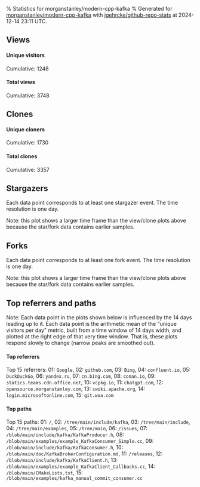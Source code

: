 % Statistics for morganstanley/modern-cpp-kafka
% Generated for [morganstanley/modern-cpp-kafka](https://github.com/morganstanley/modern-cpp-kafka) with [jgehrcke/github-repo-stats](https://github.com/jgehrcke/github-repo-stats) at 2024-12-14 23:11 UTC.


## Views

#### Unique visitors
<div id="chart_views_unique" class="full-width-chart"></div>

Cumulative: 1248

#### Total views
<div id="chart_views_total" class="full-width-chart"></div>

Cumulative: 3748

<div class="pagebreak-for-print"> </div>

## Clones

#### Unique cloners
<div id="chart_clones_unique" class="full-width-chart"></div>

Cumulative: 1730

#### Total clones
<div id="chart_clones_total" class="full-width-chart"></div>

Cumulative: 3357



<div class="pagebreak-for-print"> </div>



## Stargazers

Each data point corresponds to at least one stargazer event.
The time resolution is one day.

<div id="chart_stargazers" class="full-width-chart"></div>


Note: this plot shows a larger time frame than the view/clone plots above because the star/fork data contains earlier samples.



## Forks

Each data point corresponds to at least one fork event.
The time resolution is one day.

<div id="chart_forks" class="full-width-chart"></div>


Note: this plot shows a larger time frame than the view/clone plots above because the star/fork data contains earlier samples.



<div class="pagebreak-for-print"> </div>



## Top referrers and paths


Note: Each data point in the plots shown below is influenced by the 14 days
leading up to it. Each data point is the arithmetic mean of the "unique
visitors per day" metric, built from a time window of 14 days width, and
plotted at the right edge of that very time window. That is, these plots
respond slowly to change (narrow peaks are smoothed out).




#### Top referrers


<div id="chart_referrers_top_n_alltime" class="full-width-chart"></div>

Top 15 referrers: 01: `Google`, 02: `github.com`, 03: `Bing`, 04: `confluent.io`, 05: `DuckDuckGo`, 06: `yandex.ru`, 07: `cn.bing.com`, 08: `conan.io`, 09: `statics.teams.cdn.office.net`, 10: `vcpkg.io`, 11: `chatgpt.com`, 12: `opensource.morganstanley.com`, 13: `cwiki.apache.org`, 14: `login.microsoftonline.com`, 15: `git.woa.com`





#### Top paths


<div id="chart_paths_top_n_alltime" class="full-width-chart"></div>

Top 15 paths: 01: `/`, 02: `/tree/main/include/kafka`, 03: `/tree/main/include`, 04: `/tree/main/examples`, 05: `/tree/main`, 06: `/issues`, 07: `/blob/main/include/kafka/KafkaProducer.h`, 08: `/blob/main/examples/example_KafkaConsumer_Simple.cc`, 09: `/blob/main/include/kafka/KafkaConsumer.h`, 10: `/blob/main/doc/KafkaBrokerConfiguration.md`, 11: `/releases`, 12: `/blob/main/include/kafka/KafkaClient.h`, 13: `/blob/main/examples/example_KafkaClient_Callbacks.cc`, 14: `/blob/main/CMakeLists.txt`, 15: `/blob/main/examples/kafka_manual_commit_consumer.cc`


<script type="text/javascript">
    vegaEmbed('#chart_views_unique', {"$schema": "https://vega.github.io/schema/vega-lite/v4.17.0.json", "config": {"arc": {"fill": "#1b1e23"}, "area": {"fill": "#1b1e23"}, "axisBottom": {"domainColor": "#a9b4c4", "gridColor": "#a9b4c4", "labelColor": "#1b1e23", "labelFont": "relative-mono-11-pitch-pro, Menlo, monospace", "tickColor": "#a9b4c4", "titleColor": "#1b1e23", "titleFont": "relative-mono-11-pitch-pro, Menlo, monospace"}, "axisLeft": {"domainColor": "#a9b4c4", "gridColor": "#a9b4c4", "labelColor": "#1b1e23", "labelFont": "relative-mono-11-pitch-pro, Menlo, monospace", "tickColor": "#a9b4c4", "titleColor": "#1b1e23", "titleFont": "relative-mono-11-pitch-pro, Menlo, monospace"}, "axisX": {"grid": false}, "axisY": {"grid": false, "labelBound": true}, "background": "#FFFFFF", "group": {"fill": "#FFFFFF"}, "header": {"fontWeight": 400, "labelFont": "relative-mono-11-pitch-pro, Menlo, monospace", "titleFont": "relative-mono-11-pitch-pro, Menlo, monospace"}, "legend": {"labelFont": "relative-mono-11-pitch-pro, Menlo, monospace", "symbolSize": 200, "symbolType": "circle", "titleFont": "relative-mono-11-pitch-pro, Menlo, monospace"}, "line": {"color": "#1b1e23", "stroke": "#1b1e23"}, "path": {"stroke": "#1b1e23"}, "point": {"color": "#1b1e23", "cursor": "pointer", "filled": true, "size": 20}, "range": {"category": ["#85a2f7", "#ea9755", "#7eb36a", "#f07071", "#bc85d9", "#e587b6", "#a9b4c4", "#d4c05e", "#64b9c4"]}, "style": {"bar": {"fill": "#1b1e23"}, "text": {"font": "relative-mono-11-pitch-pro, Menlo, monospace", "fontWeight": 400}}, "symbol": {"shape": "circle"}, "title": {"anchor": "start", "font": "relative-mono-11-pitch-pro, Menlo, monospace", "fontWeight": 400}, "trail": {"color": "#1b1e23", "stroke": "#1b1e23"}, "view": {"stroke": null}}, "data": {"name": "data-ca8c78d7e37a1c5e33dc027b9c2c99af"}, "datasets": {"data-ca8c78d7e37a1c5e33dc027b9c2c99af": [{"time": "2024-10-22T00:00:00+00:00", "views_total": 35, "views_unique": 9}, {"time": "2024-10-23T00:00:00+00:00", "views_total": 64, "views_unique": 26}, {"time": "2024-10-24T00:00:00+00:00", "views_total": 142, "views_unique": 39}, {"time": "2024-10-25T00:00:00+00:00", "views_total": 52, "views_unique": 25}, {"time": "2024-10-26T00:00:00+00:00", "views_total": 25, "views_unique": 11}, {"time": "2024-10-27T00:00:00+00:00", "views_total": 26, "views_unique": 13}, {"time": "2024-10-28T00:00:00+00:00", "views_total": 25, "views_unique": 18}, {"time": "2024-10-29T00:00:00+00:00", "views_total": 65, "views_unique": 28}, {"time": "2024-10-30T00:00:00+00:00", "views_total": 97, "views_unique": 35}, {"time": "2024-10-31T00:00:00+00:00", "views_total": 141, "views_unique": 33}, {"time": "2024-11-01T00:00:00+00:00", "views_total": 69, "views_unique": 19}, {"time": "2024-11-02T00:00:00+00:00", "views_total": 28, "views_unique": 11}, {"time": "2024-11-03T00:00:00+00:00", "views_total": 47, "views_unique": 12}, {"time": "2024-11-04T00:00:00+00:00", "views_total": 77, "views_unique": 27}, {"time": "2024-11-05T00:00:00+00:00", "views_total": 104, "views_unique": 41}, {"time": "2024-11-06T00:00:00+00:00", "views_total": 123, "views_unique": 29}, {"time": "2024-11-07T00:00:00+00:00", "views_total": 71, "views_unique": 30}, {"time": "2024-11-08T00:00:00+00:00", "views_total": 70, "views_unique": 31}, {"time": "2024-11-09T00:00:00+00:00", "views_total": 33, "views_unique": 10}, {"time": "2024-11-10T00:00:00+00:00", "views_total": 13, "views_unique": 6}, {"time": "2024-11-11T00:00:00+00:00", "views_total": 113, "views_unique": 29}, {"time": "2024-11-12T00:00:00+00:00", "views_total": 119, "views_unique": 30}, {"time": "2024-11-13T00:00:00+00:00", "views_total": 248, "views_unique": 30}, {"time": "2024-11-14T00:00:00+00:00", "views_total": 100, "views_unique": 30}, {"time": "2024-11-15T00:00:00+00:00", "views_total": 59, "views_unique": 25}, {"time": "2024-11-16T00:00:00+00:00", "views_total": 13, "views_unique": 8}, {"time": "2024-11-17T00:00:00+00:00", "views_total": 7, "views_unique": 4}, {"time": "2024-11-18T00:00:00+00:00", "views_total": 104, "views_unique": 38}, {"time": "2024-11-19T00:00:00+00:00", "views_total": 104, "views_unique": 33}, {"time": "2024-11-20T00:00:00+00:00", "views_total": 160, "views_unique": 50}, {"time": "2024-11-21T00:00:00+00:00", "views_total": 96, "views_unique": 32}, {"time": "2024-11-22T00:00:00+00:00", "views_total": 59, "views_unique": 33}, {"time": "2024-11-23T00:00:00+00:00", "views_total": 28, "views_unique": 10}, {"time": "2024-11-24T00:00:00+00:00", "views_total": 33, "views_unique": 5}, {"time": "2024-11-25T00:00:00+00:00", "views_total": 69, "views_unique": 31}, {"time": "2024-11-26T00:00:00+00:00", "views_total": 63, "views_unique": 29}, {"time": "2024-11-27T00:00:00+00:00", "views_total": 47, "views_unique": 25}, {"time": "2024-11-28T00:00:00+00:00", "views_total": 95, "views_unique": 24}, {"time": "2024-11-29T00:00:00+00:00", "views_total": 86, "views_unique": 29}, {"time": "2024-11-30T00:00:00+00:00", "views_total": 14, "views_unique": 6}, {"time": "2024-12-01T00:00:00+00:00", "views_total": 14, "views_unique": 6}, {"time": "2024-12-02T00:00:00+00:00", "views_total": 69, "views_unique": 29}, {"time": "2024-12-03T00:00:00+00:00", "views_total": 124, "views_unique": 38}, {"time": "2024-12-04T00:00:00+00:00", "views_total": 74, "views_unique": 29}, {"time": "2024-12-05T00:00:00+00:00", "views_total": 71, "views_unique": 24}, {"time": "2024-12-06T00:00:00+00:00", "views_total": 63, "views_unique": 22}, {"time": "2024-12-07T00:00:00+00:00", "views_total": 12, "views_unique": 9}, {"time": "2024-12-08T00:00:00+00:00", "views_total": 7, "views_unique": 5}, {"time": "2024-12-09T00:00:00+00:00", "views_total": 120, "views_unique": 34}, {"time": "2024-12-10T00:00:00+00:00", "views_total": 37, "views_unique": 20}, {"time": "2024-12-11T00:00:00+00:00", "views_total": 58, "views_unique": 27}, {"time": "2024-12-12T00:00:00+00:00", "views_total": 60, "views_unique": 21}, {"time": "2024-12-13T00:00:00+00:00", "views_total": 95, "views_unique": 24}, {"time": "2024-12-14T00:00:00+00:00", "views_total": 20, "views_unique": 6}]}, "encoding": {"tooltip": [{"field": "views_unique", "format": ".1f", "title": "views (u)", "type": "quantitative"}, {"field": "time", "format": "%B %e, %Y", "title": "date", "type": "temporal"}], "x": {"axis": {"labelAngle": 25}, "field": "time", "scale": {"domain": ["2024-10-22", "2024-12-14"]}, "timeUnit": "yearmonthdate", "title": "date", "type": "temporal"}, "y": {"axis": {}, "field": "views_unique", "scale": {"domain": [0, 55.00000000000001], "type": "linear", "zero": true}, "title": "unique views per day", "type": "quantitative"}}, "height": 200, "mark": {"point": true, "type": "line"}, "padding": 10, "width": "container"}, {"actions": false, "renderer": "svg"}).catch(console.error);
vegaEmbed('#chart_views_total', {"$schema": "https://vega.github.io/schema/vega-lite/v4.17.0.json", "config": {"arc": {"fill": "#1b1e23"}, "area": {"fill": "#1b1e23"}, "axisBottom": {"domainColor": "#a9b4c4", "gridColor": "#a9b4c4", "labelColor": "#1b1e23", "labelFont": "relative-mono-11-pitch-pro, Menlo, monospace", "tickColor": "#a9b4c4", "titleColor": "#1b1e23", "titleFont": "relative-mono-11-pitch-pro, Menlo, monospace"}, "axisLeft": {"domainColor": "#a9b4c4", "gridColor": "#a9b4c4", "labelColor": "#1b1e23", "labelFont": "relative-mono-11-pitch-pro, Menlo, monospace", "tickColor": "#a9b4c4", "titleColor": "#1b1e23", "titleFont": "relative-mono-11-pitch-pro, Menlo, monospace"}, "axisX": {"grid": false}, "axisY": {"grid": false, "labelBound": true}, "background": "#FFFFFF", "group": {"fill": "#FFFFFF"}, "header": {"fontWeight": 400, "labelFont": "relative-mono-11-pitch-pro, Menlo, monospace", "titleFont": "relative-mono-11-pitch-pro, Menlo, monospace"}, "legend": {"labelFont": "relative-mono-11-pitch-pro, Menlo, monospace", "symbolSize": 200, "symbolType": "circle", "titleFont": "relative-mono-11-pitch-pro, Menlo, monospace"}, "line": {"color": "#1b1e23", "stroke": "#1b1e23"}, "path": {"stroke": "#1b1e23"}, "point": {"color": "#1b1e23", "cursor": "pointer", "filled": true, "size": 20}, "range": {"category": ["#85a2f7", "#ea9755", "#7eb36a", "#f07071", "#bc85d9", "#e587b6", "#a9b4c4", "#d4c05e", "#64b9c4"]}, "style": {"bar": {"fill": "#1b1e23"}, "text": {"font": "relative-mono-11-pitch-pro, Menlo, monospace", "fontWeight": 400}}, "symbol": {"shape": "circle"}, "title": {"anchor": "start", "font": "relative-mono-11-pitch-pro, Menlo, monospace", "fontWeight": 400}, "trail": {"color": "#1b1e23", "stroke": "#1b1e23"}, "view": {"stroke": null}}, "data": {"name": "data-ca8c78d7e37a1c5e33dc027b9c2c99af"}, "datasets": {"data-ca8c78d7e37a1c5e33dc027b9c2c99af": [{"time": "2024-10-22T00:00:00+00:00", "views_total": 35, "views_unique": 9}, {"time": "2024-10-23T00:00:00+00:00", "views_total": 64, "views_unique": 26}, {"time": "2024-10-24T00:00:00+00:00", "views_total": 142, "views_unique": 39}, {"time": "2024-10-25T00:00:00+00:00", "views_total": 52, "views_unique": 25}, {"time": "2024-10-26T00:00:00+00:00", "views_total": 25, "views_unique": 11}, {"time": "2024-10-27T00:00:00+00:00", "views_total": 26, "views_unique": 13}, {"time": "2024-10-28T00:00:00+00:00", "views_total": 25, "views_unique": 18}, {"time": "2024-10-29T00:00:00+00:00", "views_total": 65, "views_unique": 28}, {"time": "2024-10-30T00:00:00+00:00", "views_total": 97, "views_unique": 35}, {"time": "2024-10-31T00:00:00+00:00", "views_total": 141, "views_unique": 33}, {"time": "2024-11-01T00:00:00+00:00", "views_total": 69, "views_unique": 19}, {"time": "2024-11-02T00:00:00+00:00", "views_total": 28, "views_unique": 11}, {"time": "2024-11-03T00:00:00+00:00", "views_total": 47, "views_unique": 12}, {"time": "2024-11-04T00:00:00+00:00", "views_total": 77, "views_unique": 27}, {"time": "2024-11-05T00:00:00+00:00", "views_total": 104, "views_unique": 41}, {"time": "2024-11-06T00:00:00+00:00", "views_total": 123, "views_unique": 29}, {"time": "2024-11-07T00:00:00+00:00", "views_total": 71, "views_unique": 30}, {"time": "2024-11-08T00:00:00+00:00", "views_total": 70, "views_unique": 31}, {"time": "2024-11-09T00:00:00+00:00", "views_total": 33, "views_unique": 10}, {"time": "2024-11-10T00:00:00+00:00", "views_total": 13, "views_unique": 6}, {"time": "2024-11-11T00:00:00+00:00", "views_total": 113, "views_unique": 29}, {"time": "2024-11-12T00:00:00+00:00", "views_total": 119, "views_unique": 30}, {"time": "2024-11-13T00:00:00+00:00", "views_total": 248, "views_unique": 30}, {"time": "2024-11-14T00:00:00+00:00", "views_total": 100, "views_unique": 30}, {"time": "2024-11-15T00:00:00+00:00", "views_total": 59, "views_unique": 25}, {"time": "2024-11-16T00:00:00+00:00", "views_total": 13, "views_unique": 8}, {"time": "2024-11-17T00:00:00+00:00", "views_total": 7, "views_unique": 4}, {"time": "2024-11-18T00:00:00+00:00", "views_total": 104, "views_unique": 38}, {"time": "2024-11-19T00:00:00+00:00", "views_total": 104, "views_unique": 33}, {"time": "2024-11-20T00:00:00+00:00", "views_total": 160, "views_unique": 50}, {"time": "2024-11-21T00:00:00+00:00", "views_total": 96, "views_unique": 32}, {"time": "2024-11-22T00:00:00+00:00", "views_total": 59, "views_unique": 33}, {"time": "2024-11-23T00:00:00+00:00", "views_total": 28, "views_unique": 10}, {"time": "2024-11-24T00:00:00+00:00", "views_total": 33, "views_unique": 5}, {"time": "2024-11-25T00:00:00+00:00", "views_total": 69, "views_unique": 31}, {"time": "2024-11-26T00:00:00+00:00", "views_total": 63, "views_unique": 29}, {"time": "2024-11-27T00:00:00+00:00", "views_total": 47, "views_unique": 25}, {"time": "2024-11-28T00:00:00+00:00", "views_total": 95, "views_unique": 24}, {"time": "2024-11-29T00:00:00+00:00", "views_total": 86, "views_unique": 29}, {"time": "2024-11-30T00:00:00+00:00", "views_total": 14, "views_unique": 6}, {"time": "2024-12-01T00:00:00+00:00", "views_total": 14, "views_unique": 6}, {"time": "2024-12-02T00:00:00+00:00", "views_total": 69, "views_unique": 29}, {"time": "2024-12-03T00:00:00+00:00", "views_total": 124, "views_unique": 38}, {"time": "2024-12-04T00:00:00+00:00", "views_total": 74, "views_unique": 29}, {"time": "2024-12-05T00:00:00+00:00", "views_total": 71, "views_unique": 24}, {"time": "2024-12-06T00:00:00+00:00", "views_total": 63, "views_unique": 22}, {"time": "2024-12-07T00:00:00+00:00", "views_total": 12, "views_unique": 9}, {"time": "2024-12-08T00:00:00+00:00", "views_total": 7, "views_unique": 5}, {"time": "2024-12-09T00:00:00+00:00", "views_total": 120, "views_unique": 34}, {"time": "2024-12-10T00:00:00+00:00", "views_total": 37, "views_unique": 20}, {"time": "2024-12-11T00:00:00+00:00", "views_total": 58, "views_unique": 27}, {"time": "2024-12-12T00:00:00+00:00", "views_total": 60, "views_unique": 21}, {"time": "2024-12-13T00:00:00+00:00", "views_total": 95, "views_unique": 24}, {"time": "2024-12-14T00:00:00+00:00", "views_total": 20, "views_unique": 6}]}, "encoding": {"tooltip": [{"field": "views_total", "format": ".1f", "title": "views (t)", "type": "quantitative"}, {"field": "time", "format": "%B %e, %Y", "title": "date", "type": "temporal"}], "x": {"axis": {"labelAngle": 25}, "field": "time", "scale": {"domain": ["2024-10-22", "2024-12-14"]}, "timeUnit": "yearmonthdate", "title": "date", "type": "temporal"}, "y": {"axis": {"values": [1, 10, 50, 100, 500, 1000, 5000, 10000]}, "field": "views_total", "scale": {"domain": [0, 272.8], "type": "symlog", "zero": true}, "title": "total views per day", "type": "quantitative"}}, "height": 200, "mark": {"point": true, "type": "line"}, "padding": 10, "width": "container"}, {"actions": false, "renderer": "svg"}).catch(console.error);
vegaEmbed('#chart_clones_unique', {"$schema": "https://vega.github.io/schema/vega-lite/v4.17.0.json", "config": {"arc": {"fill": "#1b1e23"}, "area": {"fill": "#1b1e23"}, "axisBottom": {"domainColor": "#a9b4c4", "gridColor": "#a9b4c4", "labelColor": "#1b1e23", "labelFont": "relative-mono-11-pitch-pro, Menlo, monospace", "tickColor": "#a9b4c4", "titleColor": "#1b1e23", "titleFont": "relative-mono-11-pitch-pro, Menlo, monospace"}, "axisLeft": {"domainColor": "#a9b4c4", "gridColor": "#a9b4c4", "labelColor": "#1b1e23", "labelFont": "relative-mono-11-pitch-pro, Menlo, monospace", "tickColor": "#a9b4c4", "titleColor": "#1b1e23", "titleFont": "relative-mono-11-pitch-pro, Menlo, monospace"}, "axisX": {"grid": false}, "axisY": {"grid": false, "labelBound": true}, "background": "#FFFFFF", "group": {"fill": "#FFFFFF"}, "header": {"fontWeight": 400, "labelFont": "relative-mono-11-pitch-pro, Menlo, monospace", "titleFont": "relative-mono-11-pitch-pro, Menlo, monospace"}, "legend": {"labelFont": "relative-mono-11-pitch-pro, Menlo, monospace", "symbolSize": 200, "symbolType": "circle", "titleFont": "relative-mono-11-pitch-pro, Menlo, monospace"}, "line": {"color": "#1b1e23", "stroke": "#1b1e23"}, "path": {"stroke": "#1b1e23"}, "point": {"color": "#1b1e23", "cursor": "pointer", "filled": true, "size": 20}, "range": {"category": ["#85a2f7", "#ea9755", "#7eb36a", "#f07071", "#bc85d9", "#e587b6", "#a9b4c4", "#d4c05e", "#64b9c4"]}, "style": {"bar": {"fill": "#1b1e23"}, "text": {"font": "relative-mono-11-pitch-pro, Menlo, monospace", "fontWeight": 400}}, "symbol": {"shape": "circle"}, "title": {"anchor": "start", "font": "relative-mono-11-pitch-pro, Menlo, monospace", "fontWeight": 400}, "trail": {"color": "#1b1e23", "stroke": "#1b1e23"}, "view": {"stroke": null}}, "data": {"name": "data-9ec85d2781ab8df97c53a56570cd3f2a"}, "datasets": {"data-9ec85d2781ab8df97c53a56570cd3f2a": [{"clones_total": 29, "clones_unique": 16, "time": "2024-10-22T00:00:00+00:00"}, {"clones_total": 87, "clones_unique": 46, "time": "2024-10-23T00:00:00+00:00"}, {"clones_total": 112, "clones_unique": 63, "time": "2024-10-24T00:00:00+00:00"}, {"clones_total": 95, "clones_unique": 50, "time": "2024-10-25T00:00:00+00:00"}, {"clones_total": 31, "clones_unique": 21, "time": "2024-10-26T00:00:00+00:00"}, {"clones_total": 37, "clones_unique": 17, "time": "2024-10-27T00:00:00+00:00"}, {"clones_total": 69, "clones_unique": 40, "time": "2024-10-28T00:00:00+00:00"}, {"clones_total": 102, "clones_unique": 48, "time": "2024-10-29T00:00:00+00:00"}, {"clones_total": 91, "clones_unique": 53, "time": "2024-10-30T00:00:00+00:00"}, {"clones_total": 52, "clones_unique": 28, "time": "2024-10-31T00:00:00+00:00"}, {"clones_total": 53, "clones_unique": 28, "time": "2024-11-01T00:00:00+00:00"}, {"clones_total": 23, "clones_unique": 15, "time": "2024-11-02T00:00:00+00:00"}, {"clones_total": 20, "clones_unique": 16, "time": "2024-11-03T00:00:00+00:00"}, {"clones_total": 98, "clones_unique": 35, "time": "2024-11-04T00:00:00+00:00"}, {"clones_total": 92, "clones_unique": 37, "time": "2024-11-05T00:00:00+00:00"}, {"clones_total": 98, "clones_unique": 43, "time": "2024-11-06T00:00:00+00:00"}, {"clones_total": 118, "clones_unique": 67, "time": "2024-11-07T00:00:00+00:00"}, {"clones_total": 56, "clones_unique": 38, "time": "2024-11-08T00:00:00+00:00"}, {"clones_total": 37, "clones_unique": 16, "time": "2024-11-09T00:00:00+00:00"}, {"clones_total": 23, "clones_unique": 19, "time": "2024-11-10T00:00:00+00:00"}, {"clones_total": 63, "clones_unique": 32, "time": "2024-11-11T00:00:00+00:00"}, {"clones_total": 77, "clones_unique": 48, "time": "2024-11-12T00:00:00+00:00"}, {"clones_total": 101, "clones_unique": 53, "time": "2024-11-13T00:00:00+00:00"}, {"clones_total": 82, "clones_unique": 22, "time": "2024-11-14T00:00:00+00:00"}, {"clones_total": 70, "clones_unique": 22, "time": "2024-11-15T00:00:00+00:00"}, {"clones_total": 10, "clones_unique": 7, "time": "2024-11-16T00:00:00+00:00"}, {"clones_total": 15, "clones_unique": 4, "time": "2024-11-17T00:00:00+00:00"}, {"clones_total": 83, "clones_unique": 40, "time": "2024-11-18T00:00:00+00:00"}, {"clones_total": 129, "clones_unique": 56, "time": "2024-11-19T00:00:00+00:00"}, {"clones_total": 116, "clones_unique": 52, "time": "2024-11-20T00:00:00+00:00"}, {"clones_total": 77, "clones_unique": 41, "time": "2024-11-21T00:00:00+00:00"}, {"clones_total": 87, "clones_unique": 44, "time": "2024-11-22T00:00:00+00:00"}, {"clones_total": 19, "clones_unique": 13, "time": "2024-11-23T00:00:00+00:00"}, {"clones_total": 15, "clones_unique": 11, "time": "2024-11-24T00:00:00+00:00"}, {"clones_total": 77, "clones_unique": 37, "time": "2024-11-25T00:00:00+00:00"}, {"clones_total": 77, "clones_unique": 37, "time": "2024-11-26T00:00:00+00:00"}, {"clones_total": 69, "clones_unique": 39, "time": "2024-11-27T00:00:00+00:00"}, {"clones_total": 55, "clones_unique": 35, "time": "2024-11-28T00:00:00+00:00"}, {"clones_total": 39, "clones_unique": 25, "time": "2024-11-29T00:00:00+00:00"}, {"clones_total": 23, "clones_unique": 16, "time": "2024-11-30T00:00:00+00:00"}, {"clones_total": 19, "clones_unique": 13, "time": "2024-12-01T00:00:00+00:00"}, {"clones_total": 37, "clones_unique": 22, "time": "2024-12-02T00:00:00+00:00"}, {"clones_total": 51, "clones_unique": 32, "time": "2024-12-03T00:00:00+00:00"}, {"clones_total": 68, "clones_unique": 29, "time": "2024-12-04T00:00:00+00:00"}, {"clones_total": 64, "clones_unique": 40, "time": "2024-12-05T00:00:00+00:00"}, {"clones_total": 71, "clones_unique": 33, "time": "2024-12-06T00:00:00+00:00"}, {"clones_total": 17, "clones_unique": 10, "time": "2024-12-07T00:00:00+00:00"}, {"clones_total": 18, "clones_unique": 15, "time": "2024-12-08T00:00:00+00:00"}, {"clones_total": 62, "clones_unique": 37, "time": "2024-12-09T00:00:00+00:00"}, {"clones_total": 68, "clones_unique": 36, "time": "2024-12-10T00:00:00+00:00"}, {"clones_total": 59, "clones_unique": 32, "time": "2024-12-11T00:00:00+00:00"}, {"clones_total": 87, "clones_unique": 45, "time": "2024-12-12T00:00:00+00:00"}, {"clones_total": 115, "clones_unique": 44, "time": "2024-12-13T00:00:00+00:00"}, {"clones_total": 14, "clones_unique": 12, "time": "2024-12-14T00:00:00+00:00"}]}, "encoding": {"tooltip": [{"field": "clones_unique", "format": ".1f", "title": "clones (u)", "type": "quantitative"}, {"field": "time", "format": "%B %e, %Y", "title": "date", "type": "temporal"}], "x": {"axis": {"labelAngle": 25}, "field": "time", "scale": {"domain": ["2024-10-22", "2024-12-14"]}, "timeUnit": "yearmonthdate", "title": "date", "type": "temporal"}, "y": {"axis": {}, "field": "clones_unique", "scale": {"domain": [0, 73.7], "type": "linear", "zero": true}, "title": "unique clones per day", "type": "quantitative"}}, "height": 200, "mark": {"point": true, "type": "line"}, "padding": 10, "width": "container"}, {"actions": false, "renderer": "svg"}).catch(console.error);
vegaEmbed('#chart_clones_total', {"$schema": "https://vega.github.io/schema/vega-lite/v4.17.0.json", "config": {"arc": {"fill": "#1b1e23"}, "area": {"fill": "#1b1e23"}, "axisBottom": {"domainColor": "#a9b4c4", "gridColor": "#a9b4c4", "labelColor": "#1b1e23", "labelFont": "relative-mono-11-pitch-pro, Menlo, monospace", "tickColor": "#a9b4c4", "titleColor": "#1b1e23", "titleFont": "relative-mono-11-pitch-pro, Menlo, monospace"}, "axisLeft": {"domainColor": "#a9b4c4", "gridColor": "#a9b4c4", "labelColor": "#1b1e23", "labelFont": "relative-mono-11-pitch-pro, Menlo, monospace", "tickColor": "#a9b4c4", "titleColor": "#1b1e23", "titleFont": "relative-mono-11-pitch-pro, Menlo, monospace"}, "axisX": {"grid": false}, "axisY": {"grid": false, "labelBound": true}, "background": "#FFFFFF", "group": {"fill": "#FFFFFF"}, "header": {"fontWeight": 400, "labelFont": "relative-mono-11-pitch-pro, Menlo, monospace", "titleFont": "relative-mono-11-pitch-pro, Menlo, monospace"}, "legend": {"labelFont": "relative-mono-11-pitch-pro, Menlo, monospace", "symbolSize": 200, "symbolType": "circle", "titleFont": "relative-mono-11-pitch-pro, Menlo, monospace"}, "line": {"color": "#1b1e23", "stroke": "#1b1e23"}, "path": {"stroke": "#1b1e23"}, "point": {"color": "#1b1e23", "cursor": "pointer", "filled": true, "size": 20}, "range": {"category": ["#85a2f7", "#ea9755", "#7eb36a", "#f07071", "#bc85d9", "#e587b6", "#a9b4c4", "#d4c05e", "#64b9c4"]}, "style": {"bar": {"fill": "#1b1e23"}, "text": {"font": "relative-mono-11-pitch-pro, Menlo, monospace", "fontWeight": 400}}, "symbol": {"shape": "circle"}, "title": {"anchor": "start", "font": "relative-mono-11-pitch-pro, Menlo, monospace", "fontWeight": 400}, "trail": {"color": "#1b1e23", "stroke": "#1b1e23"}, "view": {"stroke": null}}, "data": {"name": "data-9ec85d2781ab8df97c53a56570cd3f2a"}, "datasets": {"data-9ec85d2781ab8df97c53a56570cd3f2a": [{"clones_total": 29, "clones_unique": 16, "time": "2024-10-22T00:00:00+00:00"}, {"clones_total": 87, "clones_unique": 46, "time": "2024-10-23T00:00:00+00:00"}, {"clones_total": 112, "clones_unique": 63, "time": "2024-10-24T00:00:00+00:00"}, {"clones_total": 95, "clones_unique": 50, "time": "2024-10-25T00:00:00+00:00"}, {"clones_total": 31, "clones_unique": 21, "time": "2024-10-26T00:00:00+00:00"}, {"clones_total": 37, "clones_unique": 17, "time": "2024-10-27T00:00:00+00:00"}, {"clones_total": 69, "clones_unique": 40, "time": "2024-10-28T00:00:00+00:00"}, {"clones_total": 102, "clones_unique": 48, "time": "2024-10-29T00:00:00+00:00"}, {"clones_total": 91, "clones_unique": 53, "time": "2024-10-30T00:00:00+00:00"}, {"clones_total": 52, "clones_unique": 28, "time": "2024-10-31T00:00:00+00:00"}, {"clones_total": 53, "clones_unique": 28, "time": "2024-11-01T00:00:00+00:00"}, {"clones_total": 23, "clones_unique": 15, "time": "2024-11-02T00:00:00+00:00"}, {"clones_total": 20, "clones_unique": 16, "time": "2024-11-03T00:00:00+00:00"}, {"clones_total": 98, "clones_unique": 35, "time": "2024-11-04T00:00:00+00:00"}, {"clones_total": 92, "clones_unique": 37, "time": "2024-11-05T00:00:00+00:00"}, {"clones_total": 98, "clones_unique": 43, "time": "2024-11-06T00:00:00+00:00"}, {"clones_total": 118, "clones_unique": 67, "time": "2024-11-07T00:00:00+00:00"}, {"clones_total": 56, "clones_unique": 38, "time": "2024-11-08T00:00:00+00:00"}, {"clones_total": 37, "clones_unique": 16, "time": "2024-11-09T00:00:00+00:00"}, {"clones_total": 23, "clones_unique": 19, "time": "2024-11-10T00:00:00+00:00"}, {"clones_total": 63, "clones_unique": 32, "time": "2024-11-11T00:00:00+00:00"}, {"clones_total": 77, "clones_unique": 48, "time": "2024-11-12T00:00:00+00:00"}, {"clones_total": 101, "clones_unique": 53, "time": "2024-11-13T00:00:00+00:00"}, {"clones_total": 82, "clones_unique": 22, "time": "2024-11-14T00:00:00+00:00"}, {"clones_total": 70, "clones_unique": 22, "time": "2024-11-15T00:00:00+00:00"}, {"clones_total": 10, "clones_unique": 7, "time": "2024-11-16T00:00:00+00:00"}, {"clones_total": 15, "clones_unique": 4, "time": "2024-11-17T00:00:00+00:00"}, {"clones_total": 83, "clones_unique": 40, "time": "2024-11-18T00:00:00+00:00"}, {"clones_total": 129, "clones_unique": 56, "time": "2024-11-19T00:00:00+00:00"}, {"clones_total": 116, "clones_unique": 52, "time": "2024-11-20T00:00:00+00:00"}, {"clones_total": 77, "clones_unique": 41, "time": "2024-11-21T00:00:00+00:00"}, {"clones_total": 87, "clones_unique": 44, "time": "2024-11-22T00:00:00+00:00"}, {"clones_total": 19, "clones_unique": 13, "time": "2024-11-23T00:00:00+00:00"}, {"clones_total": 15, "clones_unique": 11, "time": "2024-11-24T00:00:00+00:00"}, {"clones_total": 77, "clones_unique": 37, "time": "2024-11-25T00:00:00+00:00"}, {"clones_total": 77, "clones_unique": 37, "time": "2024-11-26T00:00:00+00:00"}, {"clones_total": 69, "clones_unique": 39, "time": "2024-11-27T00:00:00+00:00"}, {"clones_total": 55, "clones_unique": 35, "time": "2024-11-28T00:00:00+00:00"}, {"clones_total": 39, "clones_unique": 25, "time": "2024-11-29T00:00:00+00:00"}, {"clones_total": 23, "clones_unique": 16, "time": "2024-11-30T00:00:00+00:00"}, {"clones_total": 19, "clones_unique": 13, "time": "2024-12-01T00:00:00+00:00"}, {"clones_total": 37, "clones_unique": 22, "time": "2024-12-02T00:00:00+00:00"}, {"clones_total": 51, "clones_unique": 32, "time": "2024-12-03T00:00:00+00:00"}, {"clones_total": 68, "clones_unique": 29, "time": "2024-12-04T00:00:00+00:00"}, {"clones_total": 64, "clones_unique": 40, "time": "2024-12-05T00:00:00+00:00"}, {"clones_total": 71, "clones_unique": 33, "time": "2024-12-06T00:00:00+00:00"}, {"clones_total": 17, "clones_unique": 10, "time": "2024-12-07T00:00:00+00:00"}, {"clones_total": 18, "clones_unique": 15, "time": "2024-12-08T00:00:00+00:00"}, {"clones_total": 62, "clones_unique": 37, "time": "2024-12-09T00:00:00+00:00"}, {"clones_total": 68, "clones_unique": 36, "time": "2024-12-10T00:00:00+00:00"}, {"clones_total": 59, "clones_unique": 32, "time": "2024-12-11T00:00:00+00:00"}, {"clones_total": 87, "clones_unique": 45, "time": "2024-12-12T00:00:00+00:00"}, {"clones_total": 115, "clones_unique": 44, "time": "2024-12-13T00:00:00+00:00"}, {"clones_total": 14, "clones_unique": 12, "time": "2024-12-14T00:00:00+00:00"}]}, "encoding": {"tooltip": [{"field": "clones_total", "format": ".1f", "title": "clones (t)", "type": "quantitative"}, {"field": "time", "format": "%B %e, %Y", "title": "date", "type": "temporal"}], "x": {"axis": {"labelAngle": 25}, "field": "time", "scale": {"domain": ["2024-10-22", "2024-12-14"]}, "timeUnit": "yearmonthdate", "title": "date", "type": "temporal"}, "y": {"axis": {"values": [1, 10, 50, 100, 500, 1000, 5000, 10000]}, "field": "clones_total", "scale": {"domain": [0, 141.9], "type": "symlog", "zero": true}, "title": "total clones per day", "type": "quantitative"}}, "height": 200, "mark": {"point": true, "type": "line"}, "padding": 10, "width": "container"}, {"actions": false, "renderer": "svg"}).catch(console.error);
vegaEmbed('#chart_stargazers', {"$schema": "https://vega.github.io/schema/vega-lite/v4.17.0.json", "config": {"arc": {"fill": "#1b1e23"}, "area": {"fill": "#1b1e23"}, "axisBottom": {"domainColor": "#a9b4c4", "gridColor": "#a9b4c4", "labelColor": "#1b1e23", "labelFont": "relative-mono-11-pitch-pro, Menlo, monospace", "tickColor": "#a9b4c4", "titleColor": "#1b1e23", "titleFont": "relative-mono-11-pitch-pro, Menlo, monospace"}, "axisLeft": {"domainColor": "#a9b4c4", "gridColor": "#a9b4c4", "labelColor": "#1b1e23", "labelFont": "relative-mono-11-pitch-pro, Menlo, monospace", "tickColor": "#a9b4c4", "titleColor": "#1b1e23", "titleFont": "relative-mono-11-pitch-pro, Menlo, monospace"}, "axisX": {"grid": false}, "axisY": {"grid": false}, "background": "#FFFFFF", "group": {"fill": "#FFFFFF"}, "header": {"fontWeight": 400, "labelFont": "relative-mono-11-pitch-pro, Menlo, monospace", "titleFont": "relative-mono-11-pitch-pro, Menlo, monospace"}, "legend": {"labelFont": "relative-mono-11-pitch-pro, Menlo, monospace", "symbolSize": 200, "symbolType": "circle", "titleFont": "relative-mono-11-pitch-pro, Menlo, monospace"}, "line": {"color": "#1b1e23", "stroke": "#1b1e23"}, "path": {"stroke": "#1b1e23"}, "point": {"color": "#1b1e23", "cursor": "pointer", "filled": true, "size": 50}, "range": {"category": ["#85a2f7", "#ea9755", "#7eb36a", "#f07071", "#bc85d9", "#e587b6", "#a9b4c4", "#d4c05e", "#64b9c4"]}, "style": {"bar": {"fill": "#1b1e23"}, "text": {"font": "relative-mono-11-pitch-pro, Menlo, monospace", "fontWeight": 400}}, "symbol": {"shape": "circle"}, "title": {"anchor": "start", "font": "relative-mono-11-pitch-pro, Menlo, monospace", "fontWeight": 400}, "trail": {"color": "#1b1e23", "stroke": "#1b1e23"}, "view": {"stroke": null}}, "data": {"name": "data-55c20592a60246c84f6e76065e360a4b"}, "datasets": {"data-55c20592a60246c84f6e76065e360a4b": [{"stars_cumulative": 1.0, "time": "2020-09-23T00:00:00+00:00"}, {"stars_cumulative": 17.0, "time": "2020-10-23T20:00:00+00:00"}, {"stars_cumulative": 18.0, "time": "2020-11-08T06:00:00+00:00"}, {"stars_cumulative": 19.0, "time": "2020-11-23T16:00:00+00:00"}, {"stars_cumulative": 21.0, "time": "2020-12-09T02:00:00+00:00"}, {"stars_cumulative": 24.0, "time": "2020-12-24T12:00:00+00:00"}, {"stars_cumulative": 28.0, "time": "2021-01-08T22:00:00+00:00"}, {"stars_cumulative": 30.0, "time": "2021-01-24T08:00:00+00:00"}, {"stars_cumulative": 32.0, "time": "2021-02-08T18:00:00+00:00"}, {"stars_cumulative": 36.0, "time": "2021-02-24T04:00:00+00:00"}, {"stars_cumulative": 37.0, "time": "2021-03-11T14:00:00+00:00"}, {"stars_cumulative": 46.0, "time": "2021-04-11T10:00:00+00:00"}, {"stars_cumulative": 50.0, "time": "2021-04-26T20:00:00+00:00"}, {"stars_cumulative": 58.0, "time": "2021-05-12T06:00:00+00:00"}, {"stars_cumulative": 66.0, "time": "2021-05-27T16:00:00+00:00"}, {"stars_cumulative": 74.0, "time": "2021-06-12T02:00:00+00:00"}, {"stars_cumulative": 80.0, "time": "2021-06-27T12:00:00+00:00"}, {"stars_cumulative": 84.0, "time": "2021-07-12T22:00:00+00:00"}, {"stars_cumulative": 89.0, "time": "2021-07-28T08:00:00+00:00"}, {"stars_cumulative": 95.0, "time": "2021-08-12T18:00:00+00:00"}, {"stars_cumulative": 99.0, "time": "2021-08-28T04:00:00+00:00"}, {"stars_cumulative": 104.0, "time": "2021-09-12T14:00:00+00:00"}, {"stars_cumulative": 107.0, "time": "2021-09-28T00:00:00+00:00"}, {"stars_cumulative": 114.0, "time": "2021-10-13T10:00:00+00:00"}, {"stars_cumulative": 119.0, "time": "2021-10-28T20:00:00+00:00"}, {"stars_cumulative": 122.0, "time": "2021-11-13T06:00:00+00:00"}, {"stars_cumulative": 128.0, "time": "2021-11-28T16:00:00+00:00"}, {"stars_cumulative": 133.0, "time": "2021-12-14T02:00:00+00:00"}, {"stars_cumulative": 139.0, "time": "2021-12-29T12:00:00+00:00"}, {"stars_cumulative": 142.0, "time": "2022-01-13T22:00:00+00:00"}, {"stars_cumulative": 145.0, "time": "2022-01-29T08:00:00+00:00"}, {"stars_cumulative": 154.0, "time": "2022-02-13T18:00:00+00:00"}, {"stars_cumulative": 158.0, "time": "2022-03-01T04:00:00+00:00"}, {"stars_cumulative": 162.0, "time": "2022-03-16T14:00:00+00:00"}, {"stars_cumulative": 165.0, "time": "2022-04-01T00:00:00+00:00"}, {"stars_cumulative": 166.0, "time": "2022-04-16T10:00:00+00:00"}, {"stars_cumulative": 172.0, "time": "2022-05-01T20:00:00+00:00"}, {"stars_cumulative": 177.0, "time": "2022-05-17T06:00:00+00:00"}, {"stars_cumulative": 183.0, "time": "2022-06-01T16:00:00+00:00"}, {"stars_cumulative": 185.0, "time": "2022-06-17T02:00:00+00:00"}, {"stars_cumulative": 191.0, "time": "2022-07-02T12:00:00+00:00"}, {"stars_cumulative": 194.0, "time": "2022-07-17T22:00:00+00:00"}, {"stars_cumulative": 199.0, "time": "2022-08-02T08:00:00+00:00"}, {"stars_cumulative": 203.0, "time": "2022-08-17T18:00:00+00:00"}, {"stars_cumulative": 204.0, "time": "2022-09-02T04:00:00+00:00"}, {"stars_cumulative": 207.0, "time": "2022-09-17T14:00:00+00:00"}, {"stars_cumulative": 208.0, "time": "2022-10-03T00:00:00+00:00"}, {"stars_cumulative": 210.0, "time": "2022-10-18T10:00:00+00:00"}, {"stars_cumulative": 213.0, "time": "2022-11-02T20:00:00+00:00"}, {"stars_cumulative": 220.0, "time": "2022-11-18T06:00:00+00:00"}, {"stars_cumulative": 224.0, "time": "2022-12-03T16:00:00+00:00"}, {"stars_cumulative": 228.0, "time": "2022-12-19T02:00:00+00:00"}, {"stars_cumulative": 233.0, "time": "2023-01-03T12:00:00+00:00"}, {"stars_cumulative": 236.0, "time": "2023-01-18T22:00:00+00:00"}, {"stars_cumulative": 240.0, "time": "2023-02-03T08:00:00+00:00"}, {"stars_cumulative": 243.0, "time": "2023-02-18T18:00:00+00:00"}, {"stars_cumulative": 246.0, "time": "2023-03-06T04:00:00+00:00"}, {"stars_cumulative": 247.0, "time": "2023-03-21T14:00:00+00:00"}, {"stars_cumulative": 251.0, "time": "2023-04-06T00:00:00+00:00"}, {"stars_cumulative": 253.0, "time": "2023-04-21T10:00:00+00:00"}, {"stars_cumulative": 257.0, "time": "2023-05-06T20:00:00+00:00"}, {"stars_cumulative": 263.0, "time": "2023-06-06T16:00:00+00:00"}, {"stars_cumulative": 267.0, "time": "2023-06-22T02:00:00+00:00"}, {"stars_cumulative": 272.0, "time": "2023-07-07T12:00:00+00:00"}, {"stars_cumulative": 274.0, "time": "2023-07-22T22:00:00+00:00"}, {"stars_cumulative": 277.0, "time": "2023-08-07T08:00:00+00:00"}, {"stars_cumulative": 280.0, "time": "2023-08-22T18:00:00+00:00"}, {"stars_cumulative": 281.0, "time": "2023-09-07T04:00:00+00:00"}, {"stars_cumulative": 285.0, "time": "2023-09-22T14:00:00+00:00"}, {"stars_cumulative": 287.0, "time": "2023-10-08T00:00:00+00:00"}, {"stars_cumulative": 289.0, "time": "2023-10-23T10:00:00+00:00"}, {"stars_cumulative": 291.0, "time": "2023-11-07T20:00:00+00:00"}, {"stars_cumulative": 293.0, "time": "2023-11-23T06:00:00+00:00"}, {"stars_cumulative": 296.0, "time": "2023-12-08T16:00:00+00:00"}, {"stars_cumulative": 297.0, "time": "2023-12-24T02:00:00+00:00"}, {"stars_cumulative": 298.0, "time": "2024-01-08T12:00:00+00:00"}, {"stars_cumulative": 302.0, "time": "2024-01-23T22:00:00+00:00"}, {"stars_cumulative": 304.0, "time": "2024-02-08T08:00:00+00:00"}, {"stars_cumulative": 307.0, "time": "2024-02-23T18:00:00+00:00"}, {"stars_cumulative": 311.0, "time": "2024-03-10T04:00:00+00:00"}, {"stars_cumulative": 314.0, "time": "2024-03-25T14:00:00+00:00"}, {"stars_cumulative": 317.0, "time": "2024-04-10T00:00:00+00:00"}, {"stars_cumulative": 318.0, "time": "2024-04-25T10:00:00+00:00"}, {"stars_cumulative": 319.0, "time": "2024-05-10T20:00:00+00:00"}, {"stars_cumulative": 321.0, "time": "2024-05-26T06:00:00+00:00"}, {"stars_cumulative": 326.0, "time": "2024-06-10T16:00:00+00:00"}, {"stars_cumulative": 329.0, "time": "2024-06-26T02:00:00+00:00"}, {"stars_cumulative": 331.0, "time": "2024-07-11T12:00:00+00:00"}, {"stars_cumulative": 333.0, "time": "2024-07-26T22:00:00+00:00"}, {"stars_cumulative": 340.0, "time": "2024-08-11T08:00:00+00:00"}, {"stars_cumulative": 342.0, "time": "2024-08-26T18:00:00+00:00"}, {"stars_cumulative": 345.0, "time": "2024-09-11T04:00:00+00:00"}, {"stars_cumulative": 348.0, "time": "2024-09-26T14:00:00+00:00"}, {"stars_cumulative": 352.0, "time": "2024-10-12T00:00:00+00:00"}, {"stars_cumulative": 356.0, "time": "2024-10-27T10:00:00+00:00"}, {"stars_cumulative": 361.0, "time": "2024-11-11T20:00:00+00:00"}, {"stars_cumulative": 362.0, "time": "2024-11-27T06:00:00+00:00"}, {"stars_cumulative": 363.0, "time": "2024-12-12T16:00:00+00:00"}]}, "encoding": {"tooltip": [{"field": "stars_cumulative", "format": "d", "title": "stars", "type": "quantitative"}, {"field": "time", "format": "%B %e, %Y", "title": "date", "type": "temporal"}], "x": {"axis": {"labelAngle": 25}, "field": "time", "scale": {"domain": ["2020-09-23", "2024-12-14"]}, "timeUnit": "yearmonthdate", "title": "date", "type": "temporal"}, "y": {"field": "stars_cumulative", "scale": {"domain": [0, 399.3], "zero": true}, "title": "stargazer count (cumulative)", "type": "quantitative"}}, "height": 300, "mark": {"point": true, "type": "line"}, "padding": 10, "width": "container"}, {"actions": false, "renderer": "svg"}).catch(console.error);
vegaEmbed('#chart_forks', {"$schema": "https://vega.github.io/schema/vega-lite/v4.17.0.json", "config": {"arc": {"fill": "#1b1e23"}, "area": {"fill": "#1b1e23"}, "axisBottom": {"domainColor": "#a9b4c4", "gridColor": "#a9b4c4", "labelColor": "#1b1e23", "labelFont": "relative-mono-11-pitch-pro, Menlo, monospace", "tickColor": "#a9b4c4", "titleColor": "#1b1e23", "titleFont": "relative-mono-11-pitch-pro, Menlo, monospace"}, "axisLeft": {"domainColor": "#a9b4c4", "gridColor": "#a9b4c4", "labelColor": "#1b1e23", "labelFont": "relative-mono-11-pitch-pro, Menlo, monospace", "tickColor": "#a9b4c4", "titleColor": "#1b1e23", "titleFont": "relative-mono-11-pitch-pro, Menlo, monospace"}, "axisX": {"grid": false}, "axisY": {"grid": false}, "background": "#FFFFFF", "group": {"fill": "#FFFFFF"}, "header": {"fontWeight": 400, "labelFont": "relative-mono-11-pitch-pro, Menlo, monospace", "titleFont": "relative-mono-11-pitch-pro, Menlo, monospace"}, "legend": {"labelFont": "relative-mono-11-pitch-pro, Menlo, monospace", "symbolSize": 200, "symbolType": "circle", "titleFont": "relative-mono-11-pitch-pro, Menlo, monospace"}, "line": {"color": "#1b1e23", "stroke": "#1b1e23"}, "path": {"stroke": "#1b1e23"}, "point": {"color": "#1b1e23", "cursor": "pointer", "filled": true, "size": 50}, "range": {"category": ["#85a2f7", "#ea9755", "#7eb36a", "#f07071", "#bc85d9", "#e587b6", "#a9b4c4", "#d4c05e", "#64b9c4"]}, "style": {"bar": {"fill": "#1b1e23"}, "text": {"font": "relative-mono-11-pitch-pro, Menlo, monospace", "fontWeight": 400}}, "symbol": {"shape": "circle"}, "title": {"anchor": "start", "font": "relative-mono-11-pitch-pro, Menlo, monospace", "fontWeight": 400}, "trail": {"color": "#1b1e23", "stroke": "#1b1e23"}, "view": {"stroke": null}}, "data": {"name": "data-15066e585f2a6a48166736f4b4c986d1"}, "datasets": {"data-15066e585f2a6a48166736f4b4c986d1": [{"forks_cumulative": 1.0, "time": "2020-09-24T00:00:00+00:00"}, {"forks_cumulative": 2.0, "time": "2020-10-09T08:00:00+00:00"}, {"forks_cumulative": 5.0, "time": "2020-10-24T16:00:00+00:00"}, {"forks_cumulative": 6.0, "time": "2020-11-24T08:00:00+00:00"}, {"forks_cumulative": 7.0, "time": "2020-12-09T16:00:00+00:00"}, {"forks_cumulative": 8.0, "time": "2021-02-09T00:00:00+00:00"}, {"forks_cumulative": 12.0, "time": "2021-02-24T08:00:00+00:00"}, {"forks_cumulative": 13.0, "time": "2021-03-27T00:00:00+00:00"}, {"forks_cumulative": 15.0, "time": "2021-04-11T08:00:00+00:00"}, {"forks_cumulative": 16.0, "time": "2021-04-26T16:00:00+00:00"}, {"forks_cumulative": 17.0, "time": "2021-05-12T00:00:00+00:00"}, {"forks_cumulative": 18.0, "time": "2021-05-27T08:00:00+00:00"}, {"forks_cumulative": 20.0, "time": "2021-06-11T16:00:00+00:00"}, {"forks_cumulative": 23.0, "time": "2021-06-27T00:00:00+00:00"}, {"forks_cumulative": 26.0, "time": "2021-07-12T08:00:00+00:00"}, {"forks_cumulative": 28.0, "time": "2021-08-12T00:00:00+00:00"}, {"forks_cumulative": 30.0, "time": "2021-09-11T16:00:00+00:00"}, {"forks_cumulative": 33.0, "time": "2021-09-27T00:00:00+00:00"}, {"forks_cumulative": 34.0, "time": "2021-10-27T16:00:00+00:00"}, {"forks_cumulative": 35.0, "time": "2021-11-12T00:00:00+00:00"}, {"forks_cumulative": 37.0, "time": "2021-12-28T00:00:00+00:00"}, {"forks_cumulative": 38.0, "time": "2022-01-12T08:00:00+00:00"}, {"forks_cumulative": 39.0, "time": "2022-01-27T16:00:00+00:00"}, {"forks_cumulative": 41.0, "time": "2022-02-12T00:00:00+00:00"}, {"forks_cumulative": 44.0, "time": "2022-02-27T08:00:00+00:00"}, {"forks_cumulative": 45.0, "time": "2022-03-14T16:00:00+00:00"}, {"forks_cumulative": 47.0, "time": "2022-03-30T00:00:00+00:00"}, {"forks_cumulative": 50.0, "time": "2022-04-14T08:00:00+00:00"}, {"forks_cumulative": 51.0, "time": "2022-05-15T00:00:00+00:00"}, {"forks_cumulative": 52.0, "time": "2022-06-30T00:00:00+00:00"}, {"forks_cumulative": 53.0, "time": "2022-07-15T08:00:00+00:00"}, {"forks_cumulative": 54.0, "time": "2022-08-15T00:00:00+00:00"}, {"forks_cumulative": 55.0, "time": "2022-08-30T08:00:00+00:00"}, {"forks_cumulative": 58.0, "time": "2022-09-14T16:00:00+00:00"}, {"forks_cumulative": 59.0, "time": "2022-09-30T00:00:00+00:00"}, {"forks_cumulative": 62.0, "time": "2022-10-15T08:00:00+00:00"}, {"forks_cumulative": 63.0, "time": "2022-10-30T16:00:00+00:00"}, {"forks_cumulative": 65.0, "time": "2022-11-15T00:00:00+00:00"}, {"forks_cumulative": 67.0, "time": "2022-11-30T08:00:00+00:00"}, {"forks_cumulative": 68.0, "time": "2023-01-30T16:00:00+00:00"}, {"forks_cumulative": 69.0, "time": "2023-03-02T08:00:00+00:00"}, {"forks_cumulative": 70.0, "time": "2023-03-17T16:00:00+00:00"}, {"forks_cumulative": 71.0, "time": "2023-04-02T00:00:00+00:00"}, {"forks_cumulative": 73.0, "time": "2023-06-17T16:00:00+00:00"}, {"forks_cumulative": 74.0, "time": "2023-07-18T08:00:00+00:00"}, {"forks_cumulative": 76.0, "time": "2023-08-18T00:00:00+00:00"}, {"forks_cumulative": 77.0, "time": "2023-10-03T00:00:00+00:00"}, {"forks_cumulative": 78.0, "time": "2023-12-18T16:00:00+00:00"}, {"forks_cumulative": 80.0, "time": "2024-01-03T00:00:00+00:00"}, {"forks_cumulative": 81.0, "time": "2024-01-18T08:00:00+00:00"}, {"forks_cumulative": 82.0, "time": "2024-03-19T16:00:00+00:00"}, {"forks_cumulative": 83.0, "time": "2024-06-04T08:00:00+00:00"}, {"forks_cumulative": 84.0, "time": "2024-08-04T16:00:00+00:00"}, {"forks_cumulative": 85.0, "time": "2024-09-04T08:00:00+00:00"}, {"forks_cumulative": 87.0, "time": "2024-09-19T16:00:00+00:00"}, {"forks_cumulative": 88.0, "time": "2024-10-05T00:00:00+00:00"}, {"forks_cumulative": 89.0, "time": "2024-11-20T00:00:00+00:00"}, {"forks_cumulative": 90.0, "time": "2024-12-05T08:00:00+00:00"}]}, "encoding": {"tooltip": [{"field": "forks_cumulative", "format": "d", "title": "forks", "type": "quantitative"}, {"field": "time", "format": "%B %e, %Y", "title": "date", "type": "temporal"}], "x": {"axis": {"labelAngle": 25}, "field": "time", "scale": {"domain": ["2020-09-23", "2024-12-14"]}, "timeUnit": "yearmonthdate", "title": "date", "type": "temporal"}, "y": {"field": "forks_cumulative", "scale": {"domain": [0, 99.00000000000001], "zero": true}, "title": "fork count (cumulative)", "type": "quantitative"}}, "height": 300, "mark": {"point": true, "type": "line"}, "padding": 10, "width": "container"}, {"actions": false, "renderer": "svg"}).catch(console.error);
vegaEmbed('#chart_referrers_top_n_alltime', {"$schema": "https://vega.github.io/schema/vega-lite/v4.17.0.json", "config": {"arc": {"fill": "#1b1e23"}, "area": {"fill": "#1b1e23"}, "axisBottom": {"domainColor": "#a9b4c4", "gridColor": "#a9b4c4", "labelColor": "#1b1e23", "labelFont": "relative-mono-11-pitch-pro, Menlo, monospace", "tickColor": "#a9b4c4", "titleColor": "#1b1e23", "titleFont": "relative-mono-11-pitch-pro, Menlo, monospace"}, "axisLeft": {"domainColor": "#a9b4c4", "gridColor": "#a9b4c4", "labelColor": "#1b1e23", "labelFont": "relative-mono-11-pitch-pro, Menlo, monospace", "tickColor": "#a9b4c4", "titleColor": "#1b1e23", "titleFont": "relative-mono-11-pitch-pro, Menlo, monospace"}, "axisX": {"grid": false}, "axisY": {"grid": false}, "background": "#FFFFFF", "group": {"fill": "#FFFFFF"}, "header": {"fontWeight": 400, "labelFont": "relative-mono-11-pitch-pro, Menlo, monospace", "titleFont": "relative-mono-11-pitch-pro, Menlo, monospace"}, "legend": {"labelFont": "relative-mono-11-pitch-pro, Menlo, monospace", "symbolSize": 200, "symbolType": "circle", "titleFont": "relative-mono-11-pitch-pro, Menlo, monospace"}, "line": {"color": "#1b1e23", "stroke": "#1b1e23"}, "path": {"stroke": "#1b1e23"}, "point": {"color": "#1b1e23", "cursor": "pointer", "filled": true, "size": 30}, "range": {"category": ["#85a2f7", "#ea9755", "#7eb36a", "#f07071", "#bc85d9", "#e587b6", "#a9b4c4", "#d4c05e", "#64b9c4"]}, "style": {"bar": {"fill": "#1b1e23"}, "text": {"font": "relative-mono-11-pitch-pro, Menlo, monospace", "fontWeight": 400}}, "symbol": {"shape": "circle"}, "title": {"anchor": "start", "font": "relative-mono-11-pitch-pro, Menlo, monospace", "fontWeight": 400}, "trail": {"color": "#1b1e23", "stroke": "#1b1e23"}, "view": {"stroke": null}}, "data": {"name": "data-cbb0060873f415f947050552e6b7d626"}, "datasets": {"data-cbb0060873f415f947050552e6b7d626": [{"referrer": "Google", "time": "2024-11-05T00:00:00+00:00", "views_unique": 108.0, "views_unique_norm": 7.714285714285714}, {"referrer": "Google", "time": "2024-11-06T00:00:00+00:00", "views_unique": 114.0, "views_unique_norm": 8.142857142857142}, {"referrer": "Google", "time": "2024-11-09T00:00:00+00:00", "views_unique": 111.0, "views_unique_norm": 7.928571428571429}, {"referrer": "Google", "time": "2024-11-14T00:00:00+00:00", "views_unique": 108.0, "views_unique_norm": 7.714285714285714}, {"referrer": "Google", "time": "2024-11-16T00:00:00+00:00", "views_unique": 121.0, "views_unique_norm": 8.642857142857142}, {"referrer": "Google", "time": "2024-11-23T00:00:00+00:00", "views_unique": 129.0, "views_unique_norm": 9.214285714285714}, {"referrer": "Google", "time": "2024-11-30T00:00:00+00:00", "views_unique": 122.0, "views_unique_norm": 8.714285714285714}, {"referrer": "Google", "time": "2024-12-07T00:00:00+00:00", "views_unique": 111.0, "views_unique_norm": 7.928571428571429}, {"referrer": "Google", "time": "2024-12-14T00:00:00+00:00", "views_unique": 120.0, "views_unique_norm": 8.571428571428571}, {"referrer": "github.com", "time": "2024-11-05T00:00:00+00:00", "views_unique": 33.0, "views_unique_norm": 2.357142857142857}, {"referrer": "github.com", "time": "2024-11-06T00:00:00+00:00", "views_unique": 34.0, "views_unique_norm": 2.4285714285714284}, {"referrer": "github.com", "time": "2024-11-09T00:00:00+00:00", "views_unique": 39.0, "views_unique_norm": 2.7857142857142856}, {"referrer": "github.com", "time": "2024-11-14T00:00:00+00:00", "views_unique": 40.0, "views_unique_norm": 2.857142857142857}, {"referrer": "github.com", "time": "2024-11-16T00:00:00+00:00", "views_unique": 40.0, "views_unique_norm": 2.857142857142857}, {"referrer": "github.com", "time": "2024-11-23T00:00:00+00:00", "views_unique": 39.0, "views_unique_norm": 2.7857142857142856}, {"referrer": "github.com", "time": "2024-11-30T00:00:00+00:00", "views_unique": 41.0, "views_unique_norm": 2.9285714285714284}, {"referrer": "github.com", "time": "2024-12-07T00:00:00+00:00", "views_unique": 50.0, "views_unique_norm": 3.5714285714285716}, {"referrer": "github.com", "time": "2024-12-14T00:00:00+00:00", "views_unique": 45.0, "views_unique_norm": 3.2142857142857144}, {"referrer": "Bing", "time": "2024-11-05T00:00:00+00:00", "views_unique": 12.0, "views_unique_norm": 0.8571428571428571}, {"referrer": "Bing", "time": "2024-11-06T00:00:00+00:00", "views_unique": 12.0, "views_unique_norm": 0.8571428571428571}, {"referrer": "Bing", "time": "2024-11-09T00:00:00+00:00", "views_unique": 12.0, "views_unique_norm": 0.8571428571428571}, {"referrer": "Bing", "time": "2024-11-14T00:00:00+00:00", "views_unique": 15.0, "views_unique_norm": 1.0714285714285714}, {"referrer": "Bing", "time": "2024-11-16T00:00:00+00:00", "views_unique": 15.0, "views_unique_norm": 1.0714285714285714}, {"referrer": "Bing", "time": "2024-11-23T00:00:00+00:00", "views_unique": 17.0, "views_unique_norm": 1.2142857142857142}, {"referrer": "Bing", "time": "2024-11-30T00:00:00+00:00", "views_unique": 22.0, "views_unique_norm": 1.5714285714285714}, {"referrer": "Bing", "time": "2024-12-07T00:00:00+00:00", "views_unique": 13.0, "views_unique_norm": 0.9285714285714286}, {"referrer": "Bing", "time": "2024-12-14T00:00:00+00:00", "views_unique": 4.0, "views_unique_norm": 0.2857142857142857}, {"referrer": "confluent.io", "time": "2024-11-05T00:00:00+00:00", "views_unique": 13.0, "views_unique_norm": 0.9285714285714286}, {"referrer": "confluent.io", "time": "2024-11-06T00:00:00+00:00", "views_unique": 13.0, "views_unique_norm": 0.9285714285714286}, {"referrer": "confluent.io", "time": "2024-11-09T00:00:00+00:00", "views_unique": 10.0, "views_unique_norm": 0.7142857142857143}, {"referrer": "confluent.io", "time": "2024-11-14T00:00:00+00:00", "views_unique": 5.0, "views_unique_norm": 0.35714285714285715}, {"referrer": "confluent.io", "time": "2024-11-16T00:00:00+00:00", "views_unique": 5.0, "views_unique_norm": 0.35714285714285715}, {"referrer": "confluent.io", "time": "2024-11-23T00:00:00+00:00", "views_unique": 5.0, "views_unique_norm": 0.35714285714285715}, {"referrer": "confluent.io", "time": "2024-11-30T00:00:00+00:00", "views_unique": 10.0, "views_unique_norm": 0.7142857142857143}, {"referrer": "confluent.io", "time": "2024-12-07T00:00:00+00:00", "views_unique": 12.0, "views_unique_norm": 0.8571428571428571}, {"referrer": "confluent.io", "time": "2024-12-14T00:00:00+00:00", "views_unique": 6.0, "views_unique_norm": 0.42857142857142855}, {"referrer": "DuckDuckGo", "time": "2024-11-05T00:00:00+00:00", "views_unique": 8.0, "views_unique_norm": 0.5714285714285714}, {"referrer": "DuckDuckGo", "time": "2024-11-06T00:00:00+00:00", "views_unique": 6.0, "views_unique_norm": 0.42857142857142855}, {"referrer": "DuckDuckGo", "time": "2024-11-09T00:00:00+00:00", "views_unique": 5.0, "views_unique_norm": 0.35714285714285715}, {"referrer": "DuckDuckGo", "time": "2024-11-14T00:00:00+00:00", "views_unique": 3.0, "views_unique_norm": 0.21428571428571427}, {"referrer": "DuckDuckGo", "time": "2024-11-16T00:00:00+00:00", "views_unique": 2.0, "views_unique_norm": 0.14285714285714285}, {"referrer": "DuckDuckGo", "time": "2024-11-23T00:00:00+00:00", "views_unique": 4.0, "views_unique_norm": 0.2857142857142857}, {"referrer": "DuckDuckGo", "time": "2024-11-30T00:00:00+00:00", "views_unique": 4.0, "views_unique_norm": 0.2857142857142857}, {"referrer": "DuckDuckGo", "time": "2024-12-07T00:00:00+00:00", "views_unique": 3.0, "views_unique_norm": 0.21428571428571427}, {"referrer": "DuckDuckGo", "time": "2024-12-14T00:00:00+00:00", "views_unique": 6.0, "views_unique_norm": 0.42857142857142855}, {"referrer": "yandex.ru", "time": "2024-11-05T00:00:00+00:00", "views_unique": 6.0, "views_unique_norm": 0.42857142857142855}, {"referrer": "yandex.ru", "time": "2024-11-06T00:00:00+00:00", "views_unique": 6.0, "views_unique_norm": 0.42857142857142855}, {"referrer": "yandex.ru", "time": "2024-11-09T00:00:00+00:00", "views_unique": 4.0, "views_unique_norm": 0.2857142857142857}, {"referrer": "yandex.ru", "time": "2024-11-14T00:00:00+00:00", "views_unique": 2.0, "views_unique_norm": 0.14285714285714285}, {"referrer": "yandex.ru", "time": "2024-11-16T00:00:00+00:00", "views_unique": null, "views_unique_norm": null}, {"referrer": "yandex.ru", "time": "2024-11-23T00:00:00+00:00", "views_unique": 2.0, "views_unique_norm": 0.14285714285714285}, {"referrer": "yandex.ru", "time": "2024-11-30T00:00:00+00:00", "views_unique": 3.0, "views_unique_norm": 0.21428571428571427}, {"referrer": "yandex.ru", "time": "2024-12-07T00:00:00+00:00", "views_unique": 2.0, "views_unique_norm": 0.14285714285714285}, {"referrer": "yandex.ru", "time": "2024-12-14T00:00:00+00:00", "views_unique": 3.0, "views_unique_norm": 0.21428571428571427}, {"referrer": "cn.bing.com", "time": "2024-11-05T00:00:00+00:00", "views_unique": 4.0, "views_unique_norm": 0.2857142857142857}, {"referrer": "cn.bing.com", "time": "2024-11-06T00:00:00+00:00", "views_unique": 5.0, "views_unique_norm": 0.35714285714285715}, {"referrer": "cn.bing.com", "time": "2024-11-09T00:00:00+00:00", "views_unique": 6.0, "views_unique_norm": 0.42857142857142855}, {"referrer": "cn.bing.com", "time": "2024-11-14T00:00:00+00:00", "views_unique": 4.0, "views_unique_norm": 0.2857142857142857}, {"referrer": "cn.bing.com", "time": "2024-11-16T00:00:00+00:00", "views_unique": 2.0, "views_unique_norm": 0.14285714285714285}, {"referrer": "cn.bing.com", "time": "2024-11-23T00:00:00+00:00", "views_unique": null, "views_unique_norm": null}, {"referrer": "cn.bing.com", "time": "2024-11-30T00:00:00+00:00", "views_unique": null, "views_unique_norm": null}, {"referrer": "cn.bing.com", "time": "2024-12-07T00:00:00+00:00", "views_unique": null, "views_unique_norm": null}, {"referrer": "cn.bing.com", "time": "2024-12-14T00:00:00+00:00", "views_unique": null, "views_unique_norm": null}]}, "encoding": {"color": {"field": "referrer", "legend": {"direction": "vertical", "orient": "top", "title": "Legend:"}, "sort": {"field": "order"}, "type": "nominal"}, "tooltip": [{"field": "referrer", "type": "nominal"}, {"field": "views_unique_norm", "format": ".2f", "title": "views (14d mean)", "type": "quantitative"}, {"field": "time", "format": "%B %e, %Y", "title": "date", "type": "temporal"}], "x": {"axis": {"labelAngle": 25}, "field": "time", "scale": {"domain": ["2024-10-22", "2024-12-14"]}, "timeUnit": "yearmonthdate", "title": "date", "type": "temporal"}, "y": {"field": "views_unique_norm", "scale": {"domain": [0, 10.135714285714286], "type": "symlog", "zero": true}, "title": "unique visitors per day (mean from last 14 days)", "type": "quantitative"}}, "height": 300, "mark": {"point": true, "type": "line"}, "padding": 10, "width": "container"}, {"actions": false, "renderer": "svg"}).catch(console.error);
vegaEmbed('#chart_paths_top_n_alltime', {"$schema": "https://vega.github.io/schema/vega-lite/v4.17.0.json", "config": {"arc": {"fill": "#1b1e23"}, "area": {"fill": "#1b1e23"}, "axisBottom": {"domainColor": "#a9b4c4", "gridColor": "#a9b4c4", "labelColor": "#1b1e23", "labelFont": "relative-mono-11-pitch-pro, Menlo, monospace", "tickColor": "#a9b4c4", "titleColor": "#1b1e23", "titleFont": "relative-mono-11-pitch-pro, Menlo, monospace"}, "axisLeft": {"domainColor": "#a9b4c4", "gridColor": "#a9b4c4", "labelColor": "#1b1e23", "labelFont": "relative-mono-11-pitch-pro, Menlo, monospace", "tickColor": "#a9b4c4", "titleColor": "#1b1e23", "titleFont": "relative-mono-11-pitch-pro, Menlo, monospace"}, "axisX": {"grid": false}, "axisY": {"grid": false}, "background": "#FFFFFF", "group": {"fill": "#FFFFFF"}, "header": {"fontWeight": 400, "labelFont": "relative-mono-11-pitch-pro, Menlo, monospace", "titleFont": "relative-mono-11-pitch-pro, Menlo, monospace"}, "legend": {"labelFont": "relative-mono-11-pitch-pro, Menlo, monospace", "symbolSize": 200, "symbolType": "circle", "titleFont": "relative-mono-11-pitch-pro, Menlo, monospace"}, "line": {"color": "#1b1e23", "stroke": "#1b1e23"}, "path": {"stroke": "#1b1e23"}, "point": {"color": "#1b1e23", "cursor": "pointer", "filled": true, "size": 30}, "range": {"category": ["#85a2f7", "#ea9755", "#7eb36a", "#f07071", "#bc85d9", "#e587b6", "#a9b4c4", "#d4c05e", "#64b9c4"]}, "style": {"bar": {"fill": "#1b1e23"}, "text": {"font": "relative-mono-11-pitch-pro, Menlo, monospace", "fontWeight": 400}}, "symbol": {"shape": "circle"}, "title": {"anchor": "start", "font": "relative-mono-11-pitch-pro, Menlo, monospace", "fontWeight": 400}, "trail": {"color": "#1b1e23", "stroke": "#1b1e23"}, "view": {"stroke": null}}, "data": {"name": "data-9af722725a02cbbb8d2e90b5cfd6311c"}, "datasets": {"data-9af722725a02cbbb8d2e90b5cfd6311c": [{"path": "/", "time": "2024-11-05T00:00:00+00:00", "views_unique": 216.0, "views_unique_norm": 15.428571428571429}, {"path": "/", "time": "2024-11-06T00:00:00+00:00", "views_unique": 228.0, "views_unique_norm": 16.285714285714285}, {"path": "/", "time": "2024-11-09T00:00:00+00:00", "views_unique": 226.0, "views_unique_norm": 16.142857142857142}, {"path": "/", "time": "2024-11-14T00:00:00+00:00", "views_unique": 197.0, "views_unique_norm": 14.071428571428571}, {"path": "/", "time": "2024-11-16T00:00:00+00:00", "views_unique": 207.0, "views_unique_norm": 14.785714285714286}, {"path": "/", "time": "2024-11-23T00:00:00+00:00", "views_unique": 212.0, "views_unique_norm": 15.142857142857142}, {"path": "/", "time": "2024-11-30T00:00:00+00:00", "views_unique": 224.0, "views_unique_norm": 16.0}, {"path": "/", "time": "2024-12-07T00:00:00+00:00", "views_unique": 194.0, "views_unique_norm": 13.857142857142858}, {"path": "/", "time": "2024-12-14T00:00:00+00:00", "views_unique": 203.0, "views_unique_norm": 14.5}, {"path": "/tree/main/include/kafka", "time": "2024-11-05T00:00:00+00:00", "views_unique": 26.0, "views_unique_norm": 1.8571428571428572}, {"path": "/tree/main/include/kafka", "time": "2024-11-06T00:00:00+00:00", "views_unique": 27.0, "views_unique_norm": 1.9285714285714286}, {"path": "/tree/main/include/kafka", "time": "2024-11-09T00:00:00+00:00", "views_unique": 22.0, "views_unique_norm": 1.5714285714285714}, {"path": "/tree/main/include/kafka", "time": "2024-11-14T00:00:00+00:00", "views_unique": 27.0, "views_unique_norm": 1.9285714285714286}, {"path": "/tree/main/include/kafka", "time": "2024-11-16T00:00:00+00:00", "views_unique": 33.0, "views_unique_norm": 2.357142857142857}, {"path": "/tree/main/include/kafka", "time": "2024-11-23T00:00:00+00:00", "views_unique": 38.0, "views_unique_norm": 2.7142857142857144}, {"path": "/tree/main/include/kafka", "time": "2024-11-30T00:00:00+00:00", "views_unique": 32.0, "views_unique_norm": 2.2857142857142856}, {"path": "/tree/main/include/kafka", "time": "2024-12-07T00:00:00+00:00", "views_unique": 24.0, "views_unique_norm": 1.7142857142857142}, {"path": "/tree/main/include/kafka", "time": "2024-12-14T00:00:00+00:00", "views_unique": 24.0, "views_unique_norm": 1.7142857142857142}, {"path": "/tree/main/include", "time": "2024-11-05T00:00:00+00:00", "views_unique": 26.0, "views_unique_norm": 1.8571428571428572}, {"path": "/tree/main/include", "time": "2024-11-06T00:00:00+00:00", "views_unique": 27.0, "views_unique_norm": 1.9285714285714286}, {"path": "/tree/main/include", "time": "2024-11-09T00:00:00+00:00", "views_unique": 23.0, "views_unique_norm": 1.6428571428571428}, {"path": "/tree/main/include", "time": "2024-11-14T00:00:00+00:00", "views_unique": 26.0, "views_unique_norm": 1.8571428571428572}, {"path": "/tree/main/include", "time": "2024-11-16T00:00:00+00:00", "views_unique": 33.0, "views_unique_norm": 2.357142857142857}, {"path": "/tree/main/include", "time": "2024-11-23T00:00:00+00:00", "views_unique": 34.0, "views_unique_norm": 2.4285714285714284}, {"path": "/tree/main/include", "time": "2024-11-30T00:00:00+00:00", "views_unique": 25.0, "views_unique_norm": 1.7857142857142858}, {"path": "/tree/main/include", "time": "2024-12-07T00:00:00+00:00", "views_unique": 19.0, "views_unique_norm": 1.3571428571428572}, {"path": "/tree/main/include", "time": "2024-12-14T00:00:00+00:00", "views_unique": 22.0, "views_unique_norm": 1.5714285714285714}, {"path": "/tree/main/examples", "time": "2024-11-05T00:00:00+00:00", "views_unique": 21.0, "views_unique_norm": 1.5}, {"path": "/tree/main/examples", "time": "2024-11-06T00:00:00+00:00", "views_unique": 22.0, "views_unique_norm": 1.5714285714285714}, {"path": "/tree/main/examples", "time": "2024-11-09T00:00:00+00:00", "views_unique": 30.0, "views_unique_norm": 2.142857142857143}, {"path": "/tree/main/examples", "time": "2024-11-14T00:00:00+00:00", "views_unique": 30.0, "views_unique_norm": 2.142857142857143}, {"path": "/tree/main/examples", "time": "2024-11-16T00:00:00+00:00", "views_unique": 28.0, "views_unique_norm": 2.0}, {"path": "/tree/main/examples", "time": "2024-11-23T00:00:00+00:00", "views_unique": 28.0, "views_unique_norm": 2.0}, {"path": "/tree/main/examples", "time": "2024-11-30T00:00:00+00:00", "views_unique": 24.0, "views_unique_norm": 1.7142857142857142}, {"path": "/tree/main/examples", "time": "2024-12-07T00:00:00+00:00", "views_unique": 23.0, "views_unique_norm": 1.6428571428571428}, {"path": "/tree/main/examples", "time": "2024-12-14T00:00:00+00:00", "views_unique": 30.0, "views_unique_norm": 2.142857142857143}, {"path": "/tree/main", "time": "2024-11-05T00:00:00+00:00", "views_unique": 21.0, "views_unique_norm": 1.5}, {"path": "/tree/main", "time": "2024-11-06T00:00:00+00:00", "views_unique": 21.0, "views_unique_norm": 1.5}, {"path": "/tree/main", "time": "2024-11-09T00:00:00+00:00", "views_unique": 21.0, "views_unique_norm": 1.5}, {"path": "/tree/main", "time": "2024-11-14T00:00:00+00:00", "views_unique": 20.0, "views_unique_norm": 1.4285714285714286}, {"path": "/tree/main", "time": "2024-11-16T00:00:00+00:00", "views_unique": 20.0, "views_unique_norm": 1.4285714285714286}, {"path": "/tree/main", "time": "2024-11-23T00:00:00+00:00", "views_unique": 18.0, "views_unique_norm": 1.2857142857142858}, {"path": "/tree/main", "time": "2024-11-30T00:00:00+00:00", "views_unique": 15.0, "views_unique_norm": 1.0714285714285714}, {"path": "/tree/main", "time": "2024-12-07T00:00:00+00:00", "views_unique": 14.0, "views_unique_norm": 1.0}, {"path": "/tree/main", "time": "2024-12-14T00:00:00+00:00", "views_unique": 17.0, "views_unique_norm": 1.2142857142857142}, {"path": "/issues", "time": "2024-11-05T00:00:00+00:00", "views_unique": 13.0, "views_unique_norm": 0.9285714285714286}, {"path": "/issues", "time": "2024-11-06T00:00:00+00:00", "views_unique": 13.0, "views_unique_norm": 0.9285714285714286}, {"path": "/issues", "time": "2024-11-09T00:00:00+00:00", "views_unique": 9.0, "views_unique_norm": 0.6428571428571429}, {"path": "/issues", "time": "2024-11-14T00:00:00+00:00", "views_unique": 11.0, "views_unique_norm": 0.7857142857142857}, {"path": "/issues", "time": "2024-11-16T00:00:00+00:00", "views_unique": 14.0, "views_unique_norm": 1.0}, {"path": "/issues", "time": "2024-11-23T00:00:00+00:00", "views_unique": 15.0, "views_unique_norm": 1.0714285714285714}, {"path": "/issues", "time": "2024-11-30T00:00:00+00:00", "views_unique": 9.0, "views_unique_norm": 0.6428571428571429}, {"path": "/issues", "time": "2024-12-07T00:00:00+00:00", "views_unique": 8.0, "views_unique_norm": 0.5714285714285714}, {"path": "/issues", "time": "2024-12-14T00:00:00+00:00", "views_unique": 9.0, "views_unique_norm": 0.6428571428571429}, {"path": "/blob/main/include/kafka/KafkaProducer.h", "time": "2024-11-05T00:00:00+00:00", "views_unique": null, "views_unique_norm": null}, {"path": "/blob/main/include/kafka/KafkaProducer.h", "time": "2024-11-06T00:00:00+00:00", "views_unique": null, "views_unique_norm": null}, {"path": "/blob/main/include/kafka/KafkaProducer.h", "time": "2024-11-09T00:00:00+00:00", "views_unique": null, "views_unique_norm": null}, {"path": "/blob/main/include/kafka/KafkaProducer.h", "time": "2024-11-14T00:00:00+00:00", "views_unique": null, "views_unique_norm": null}, {"path": "/blob/main/include/kafka/KafkaProducer.h", "time": "2024-11-16T00:00:00+00:00", "views_unique": 8.0, "views_unique_norm": 0.5714285714285714}, {"path": "/blob/main/include/kafka/KafkaProducer.h", "time": "2024-11-23T00:00:00+00:00", "views_unique": 13.0, "views_unique_norm": 0.9285714285714286}, {"path": "/blob/main/include/kafka/KafkaProducer.h", "time": "2024-11-30T00:00:00+00:00", "views_unique": null, "views_unique_norm": null}, {"path": "/blob/main/include/kafka/KafkaProducer.h", "time": "2024-12-07T00:00:00+00:00", "views_unique": null, "views_unique_norm": null}, {"path": "/blob/main/include/kafka/KafkaProducer.h", "time": "2024-12-14T00:00:00+00:00", "views_unique": 8.0, "views_unique_norm": 0.5714285714285714}]}, "encoding": {"color": {"field": "path", "legend": {"direction": "vertical", "orient": "top", "title": "Legend:"}, "sort": {"field": "order"}, "type": "nominal"}, "tooltip": [{"field": "path", "type": "nominal"}, {"field": "views_unique_norm", "format": ".2f", "title": "views (14d mean)", "type": "quantitative"}, {"field": "time", "format": "%B %e, %Y", "title": "date", "type": "temporal"}], "x": {"axis": {"labelAngle": 25}, "field": "time", "scale": {"domain": ["2024-10-22", "2024-12-14"]}, "timeUnit": "yearmonthdate", "title": "date", "type": "temporal"}, "y": {"field": "views_unique_norm", "scale": {"domain": [0, 17.914285714285715], "type": "symlog", "zero": true}, "title": "unique visitors per day (mean from last 14 days)", "type": "quantitative"}}, "height": 300, "mark": {"point": true, "type": "line"}, "padding": 10, "width": "container"}, {"actions": false, "renderer": "svg"}).catch(console.error);
    </script>